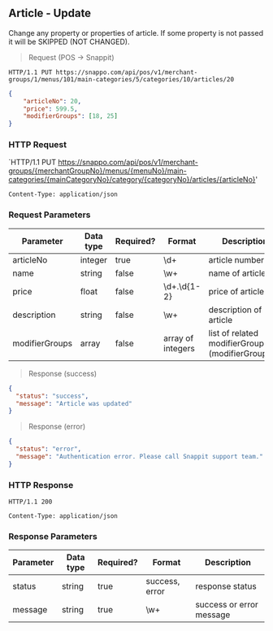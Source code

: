 ## Article - Update 

Change any property or properties of article.
If some property is not passed it will be SKIPPED (NOT CHANGED).

> Request (POS -> Snappit)

```
HTTP/1.1 PUT https://snappo.com/api/pos/v1/merchant-groups/1/menus/101/main-categories/5/categories/10/articles/20
```

```json
{
    "articleNo": 20,
    "price": 599.5,
    "modifierGroups": [18, 25]
}
```

### HTTP Request

`HTTP/1.1 PUT https://snappo.com/api/pos/v1/merchant-groups/{merchantGroupNo}/menus/{menuNo}/main-categories/{mainCategoryNo}/category/{categoryNo}/articles/{articleNo}'

`Content-Type: application/json`

### Request Parameters

Parameter | Data type | Required? | Format | Description
--------- | --------- | --------- | ------ | -----------
articleNo | integer | true | \d+ | article number
name | string | false | \w+ | name of article
price | float | false | \d+\.\d{1-2} | price of article
description | string | false | \w+ | description of article
modifierGroups | array | false | array of integers | list of related modifierGroups (modifierGroupNo)


> Response (success)

```json
{
  "status": "success",
  "message": "Article was updated"
}
```

> Response (error)

```json
{
  "status": "error",
  "message": "Authentication error. Please call Snappit support team."
}
```

### HTTP Response

`HTTP/1.1 200`

`Content-Type: application/json`

### Response Parameters

Parameter | Data type | Required? | Format | Description
--------- | --------- | --------- | ------ | -----------
status | string | true | success, error | response status
message | string | true | \w+ | success or error message
